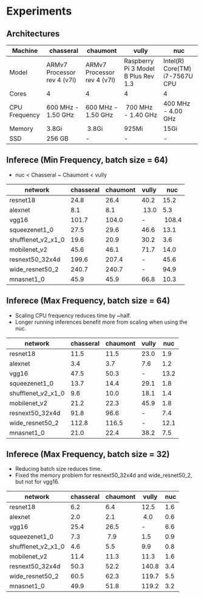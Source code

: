 # Experiments

## Architectures

Machine | chasseral | chaumont | vully | nuc
------- | --------- | -------- | ----- | ---
Model   | ARMv7 Processor rev 4 (v7l) | ARMv7 Processor rev 4 (v7l) | Raspberry Pi 3 Model B Plus Rev 1.3 | Intel(R) Core(TM) i7-7567U CPU
Cores   | 4 | 4 | 4 | 4
CPU Frequency | 600 MHz - 1.50 GHz | 600 MHz - 1.50 GHz | 700 MHz - 1.40 GHz | 400 MHz - 4.00 GHz
Memory  | 3.8Gi | 3.8Gi | 925Mi | 15Gi
SSD     | 256 GB | - | - | -

## Inferece (Min Frequency, batch size = 64)

- nuc < Chasseral ~ Chaumont < vully 

network            | chasseral          | chaumont           | vully              | nuc
------------------ | ------------------ | ------------------ | ------------------ | ------------------
resnet18           | 24.8  | 26.4  | 40.2  | 15.2
alexnet            | 8.1   | 8.1  | 13.0 | 5.3
vgg16              | 101.7  | 104.0 | -                  | 108.4
squeezenet1_0      | 27.5 | 29.6 | 46.6 | 13.1
shufflenet_v2_x1_0 | 19.6 | 20.9  | 30.2  | 3.6
mobilenet_v2       | 45.6   | 46.1  | 71.7  | 14.0
resnext50_32x4d    | 199.6 | 207.4  | -                  | 45.6
wide_resnet50_2    | 240.7 | 240.7 | -                  | 94.9
mnasnet1_0         | 45.9  |  45.9 | 66.8  | 10.3

## Inferece (Max Frequency, batch size = 64)

- Scaling CPU frequency reduces time by ~half.
- Longer running inferences benefit more from scaling when using the nuc.

network            | chasseral          | chaumont           | vully              | nuc
------------------ | ------------------ | ------------------ | ------------------ | ------------------
resnet18           | 11.5 | 11.5 | 23.0 | 1.9
alexnet            | 3.4  | 3.7  | 7.6 | 1.2
vgg16              | 47.5  | 50.3  | -                  | 13.2
squeezenet1_0      | 13.7  | 14.4 | 29.1 | 1.8
shufflenet_v2_x1_0 | 9.6  | 10.0 | 18.1  | 1.4
mobilenet_v2       | 21.2 | 22.3 | 45.9  | 1.8
resnext50_32x4d    | 91.8  | 96.6  | -                  | 7.4
wide_resnet50_2    | 112.8  | 116.5 | -                  | 12.1
mnasnet1_0         | 21.0 | 22.4  | 38.2  | 7.5

## Inferece (Max Frequency, batch size = 32)

- Reducing batch size reduces time.
- Fixed the memory problem for resnext50_32x4d and wide_resnet50_2, but not for vgg16.

network            | chasseral          | chaumont           | vully              | nuc
------------------ | ------------------ | ------------------ | ------------------ | ------------------
resnet18           | 6.2  | 6.4  | 12.5 | 1.6
alexnet            | 2.0  | 2.1 | 4.0  | 0.6
vgg16              | 25.4 | 26.5 | -                  | 6.6
squeezenet1_0      | 7.3  | 7.9  | 1.5 | 0.9
shufflenet_v2_x1_0 | 4.6 | 5.5 | 9.9  | 0.8
mobilenet_v2       | 11.4 | 11.3 | 11.3 | 1.6
resnext50_32x4d    | 50.3 | 52.2  | 140.8    | 3.4
wide_resnet50_2    | 60.5   | 62.3  | 119.7 | 5.5
mnasnet1_0         | 49.9 | 51.8 | 119.2 | 3.2
